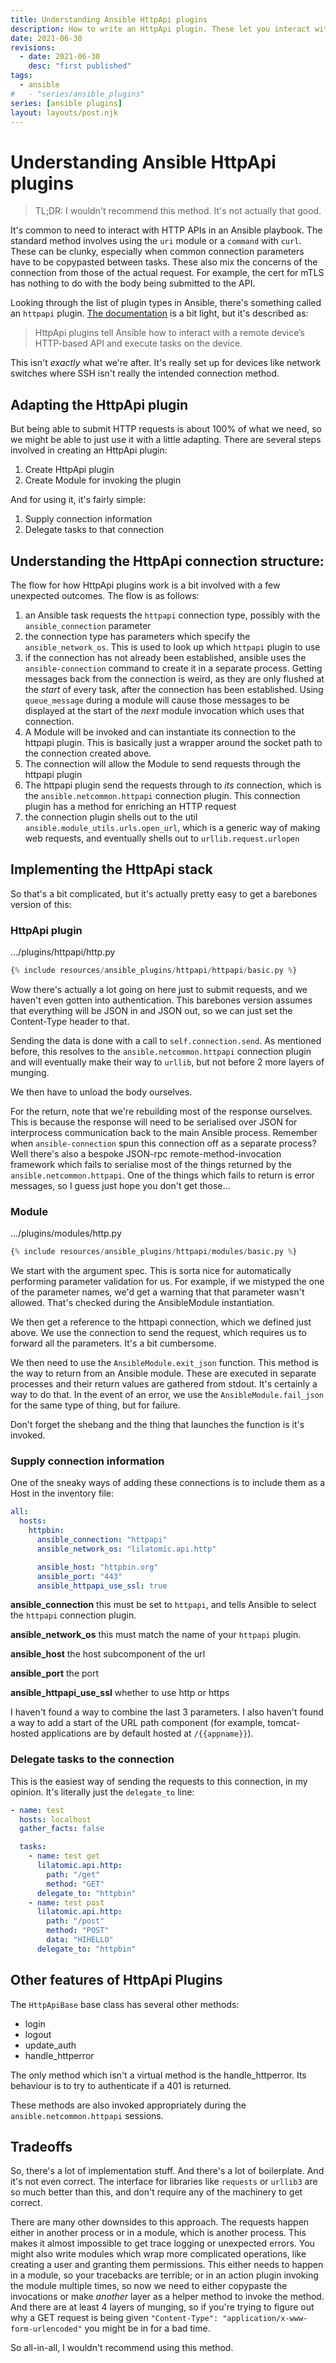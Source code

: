 ```yaml
---
title: Understanding Ansible HttpApi plugins
description: How to write an HttpApi plugin. These let you interact with HTTP APIs better.
date: 2021-06-30
revisions:
  - date: 2021-06-30
    desc: "first published"
tags:
  - ansible
#   - "series/ansible_plugins"
series: [ansible plugins]
layout: layouts/post.njk
---
```


# Understanding Ansible HttpApi plugins

> TL;DR: I wouldn't recommend this method. It's not actually that good.

It's common to need to interact with HTTP APIs in an Ansible playbook. The standard method involves using the `uri` module or a `command` with `curl`. These can be clunky, especially when common connection parameters have to be copypasted between tasks. These also mix the concerns of the connection from those of the actual request. For example, the cert for mTLS has nothing to do with the body being submitted to the API.

Looking through the list of plugin types in Ansible, there's something called an `httpapi` plugin. [The documentation](https://docs.ansible.com/ansible/latest/plugins/httpapi.html) is a bit light, but it's described as:

> HttpApi plugins tell Ansible how to interact with a remote device’s HTTP-based API and execute tasks on the device.

This isn't _exactly_ what we're after. It's really set up for devices like network switches where SSH isn't really the intended connection method.

## Adapting the HttpApi plugin

But being able to submit HTTP requests is about 100% of what we need, so we might be able to just use it with a little adapting. There are several steps involved in creating an HttpApi plugin:

1. Create HttpApi plugin
1. Create Module for invoking the plugin

And for using it, it's fairly simple:

1. Supply connection information
1. Delegate tasks to that connection

## Understanding the HttpApi connection structure:

The flow for how HttpApi plugins work is a bit involved with a few unexpected outcomes. The flow is as follows:

1. an Ansible task requests the `httpapi` connection type, possibly with the `ansible_connection` parameter
1. the connection type has parameters which specify the `ansible_network_os`. This is used to look up which `httpapi` plugin to use
1. if the connection has not already been established, ansible uses the `ansible-connection` command to create it in a separate process. Getting messages back from the connection is weird, as they are only flushed at the _start_ of every task, after the connection has been established. Using `queue_message` during a module will cause those messages to be displayed at the start of the _next_ module invocation which uses that connection.
1. A Module will be invoked and can instantiate its connection to the httpapi plugin. This is basically just a wrapper around the socket path to the connection created above.
1. The connection will allow the Module to send requests through the httpapi plugin
1. The httpapi plugin send the requests through to _its_ connection, which is the `ansible.netcommon.httpapi` connection plugin. This connection plugin has a method for enriching an HTTP request
1. the connection plugin shells out to the util `ansible.module_utils.urls.open_url`, which is a generic way of making web requests, and eventually shells out to `urllib.request.urlopen`

## Implementing the HttpApi stack

So that's a bit complicated, but it's actually pretty easy to get a barebones version of this:

### HttpApi plugin

.../plugins/httpapi/http.py

```python
{% include resources/ansible_plugins/httpapi/httpapi/basic.py %}
```

Wow there's actually a lot going on here just to submit requests, and we haven't even gotten into authentication.
This barebones version assumes that everything will be JSON in and JSON out, so we can just set the Content-Type header to that.

Sending the data is done with a call to `self.connection.send`. As mentioned before, this resolves to the `ansible.netcommon.httpapi` connection plugin and will eventually make their way to `urllib`, but not before 2 more layers of munging.

We then have to unload the body ourselves.

For the return, note that we're rebuilding most of the response ourselves. This is because the response will need to be serialised over JSON for interprocess communication back to the main Ansible process. Remember when `ansible-connection` spun this connection off as a separate process? Well there's also a bespoke JSON-rpc remote-method-invocation framework which fails to serialise most of the things returned by the `ansible.netcommon.httpapi`. One of the things which fails to return is error messages, so I guess just hope you don't get those...

### Module

.../plugins/modules/http.py

```python
{% include resources/ansible_plugins/httpapi/modules/basic.py %}
```

We start with the argument spec. This is sorta nice for automatically performing parameter validation for us. For example, if we mistyped the one of the parameter names, we'd get a warning that that parameter wasn't allowed. That's checked during the AnsibleModule instantiation.

We then get a reference to the httpapi connection, which we defined just above. We use the connection to send the request, which requires us to forward all the parameters. It's a bit cumbersome.

We then need to use the `AnsibleModule.exit_json` function. This method is the way to return from an Ansible module. These are executed in separate processes and their return values are gathered from stdout. It's certainly a way to do that. In the event of an error, we use the `AnsibleModule.fail_json` for the same type of thing, but for failure.

Don't forget the shebang and the thing that launches the function is it's invoked.

### Supply connection information

One of the sneaky ways of adding these connections is to include them as a Host in the inventory file:

```yml
all:
  hosts:
    httpbin:
      ansible_connection: "httpapi"
      ansible_network_os: "lilatomic.api.http"

      ansible_host: "httpbin.org"
      ansible_port: "443"
      ansible_httpapi_use_ssl: true
```

**ansible_connection** this must be set to `httpapi`, and tells Ansible to select the `httpapi` connection plugin.

**ansible_network_os** this must match the name of your `httpapi` plugin.

**ansible_host** the host subcomponent of the url

**ansible_port** the port

**ansible_httpapi_use_ssl** whether to use http or https

I haven't found a way to combine the last 3 parameters. I also haven't found a way to add a start of the URL path component (for example, tomcat-hosted applications are by default hosted at `/{{appname}}`).

### Delegate tasks to the connection

This is the easiest way of sending the requests to this connection, in my opinion. It's literally just the `delegate_to` line:

```yml
- name: test
  hosts: localhost
  gather_facts: false

  tasks:
    - name: test get
      lilatomic.api.http:
        path: "/get"
        method: "GET"
      delegate_to: "httpbin"
    - name: test post
      lilatomic.api.http:
        path: "/post"
        method: "POST"
        data: "HIHELLO"
      delegate_to: "httpbin"
```

## Other features of HttpApi Plugins

The `HttpApiBase` base class has several other methods:

- login
- logout
- update_auth
- handle_httperror

The only method which isn't a virtual method is the handle_httperror. Its behaviour is to try to authenticate if a 401 is returned.

These methods are also invoked appropriately during the `ansible.netcommon.httpapi` sessions.

## Tradeoffs

So, there's a lot of implementation stuff. And there's a lot of boilerplate. And it's not even correct.
The interface for libraries like `requests` or `urllib3` are so much better than this, and don't require any of the machinery to get correct.

There are many other downsides to this approach. The requests happen either in another process or in a module, which is another process. This makes it almost impossible to get trace logging or unexpected errors.
You might also write modules which wrap more complicated operations, like creating a user and granting them permissions. This either needs to happen in a module, so your tracebacks are terrible; or in an action plugin invoking the module multiple times, so now we need to either copypaste the invocations or make _another_ layer as a helper method to invoke the method.
And there are at least 4 layers of munging, so if you're trying to figure out why a GET request is being given `"Content-Type": "application/x-www-form-urlencoded"` you might be in for a bad time.

So all-in-all, I wouldn't recommend using this method.
